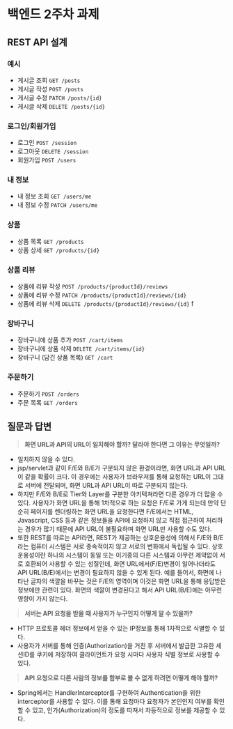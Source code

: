# 백엔드 2주차 과제

## REST API 설계

### 예시

- 게시글 조회 `GET /posts`
- 게시글 작성 `POST /posts`
- 게시글 수정 `PATCH /posts/{id}`
- 게시글 삭제 `DELETE /posts/{id}`

### 로그인/회원가입

- 로그인   `POST /session`
- 로그아웃 `DELETE /session`
- 회원가입 `POST /users`

### 내 정보

- 내 정보 조회 `GET /users/me`
- 내 정보 수정 `PATCH /users/me`

### 상품

- 상품 목록 `GET /products`
- 상품 상세 `GET /products/{id}`

### 상품 리뷰

- 상품에 리뷰 작성 `POST /products/{productId}/reviews`
- 상품에 리뷰 수정 `PATCH /products/{productId}/reviews/{id}`
- 상품에 리뷰 삭제 `DELETE /products/{productId}/reviews/{id}`
f
### 장바구니

- 장바구니에 상품 추가 `POST /cart/items`
- 장바구니에 상품 삭제 `DELETE /cart/items/{id}`
- 장바구니 (담긴 상품 목록) `GET /cart`

### 주문하기

- 주문하기 `POST /orders`
- 주문 목록 `GET /orders`

## 질문과 답변

> **화면 URL과 API의 URL이 일치해야 할까? 달라야 한다면 그 이유는 무엇일까?**<br>
- 일치하지 않을 수 있다.
- jsp/servlet과 같이 F/E와 B/E가 구분되지 않은 환경이라면, 화면 URL과 API URL이 같을 확률이 크다. 이 경우에는 사용자가 브라우저를 통해 요청하는 URL이 그대로 서버에 전달되며, 화면 URL과 API URL이 따로 구분되지 않는다. <br>
- 하지만 F/E와 B/E로 Tier와 Layer를 구분한 아키텍쳐라면 다른 경우가 더 많을 수 있다. 사용자가 화면 URL을 통해 1차적으로 하는 요청은 F/E로 가게 되는데 만약 단순히 페이지를 렌더링하는 화면 URL을 요청한다면 F/E에서는 HTML, Javascript, CSS 등과 같은 정보들을 API에 요청하지 않고 직접 접근하여 처리하는 경우가 많기 때문에 API URL이 불필요하며 화면 URL만 사용할 수도 있다.<br>
- 또한 REST를 따르는 API라면, REST가 제공하는 상호운용성에 의해서 F/E와 B/E라는 컴퓨터 시스템은 서로 종속적이지 않고 서로의 변화에서 독립될 수 있다. 상호운용성이란 하나의 시스템이 동일 또는 이기종의 다른 시스템과 아무런 제약없이 서로 호환되어 사용할 수 있는 성질인데, 화면 URL에서(F/E)변경이 일어나더라도 API URL(B/E)에서는 변경이 필요하지 않을 수 있게 된다. 예를 들어서, 화면에 나타난 글자의 색깔을 바꾸는 것은 F/E의 영역이며 이것은 화면 URL을 통해 응답받은 정보에만 관련이 있다. 화면의 색깔이 변경된다고 해서 API URL(B/E)에는 아무런 영향이 가지 않는다.

> **서버는 API 요청을 받을 때 사용자가 누구인지 어떻게 알 수 있을까?**<br>
- HTTP 프로토콜 헤더 정보에서 얻을 수 있는 IP정보를 통해 1차적으로 식별할 수 있다.
- 사용자가 서버를 통해 인증(Authorization)을 거친 후 서버에서 발급한 고유한 세션ID를 쿠키에 저장하여 클라이언트가 요청 시마다 사용자 식별 정보로 사용할 수 있다.

> **API 요청으로 다른 사람의 정보를 함부로 볼 수 없게 하려면 어떻게 해야 할까?**<br>
- Spring에서는 HandlerInterceptor를 구현하여 Authentication을 위한 interceptor를 사용할 수 있다. 이를 통해 요청마다 요청자가 본인인지 여부를 확인할 수 있고, 인가(Authorization)의 정도를 따져서 차등적으로 정보를 제공할 수 있다. 